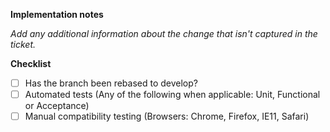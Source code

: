 **Implementation notes**

_Add any additional information about the change that isn't captured in the ticket._

**Checklist**

- [ ] Has the branch been rebased to develop?
- [ ] Automated tests (Any of the following when applicable: Unit, Functional or Acceptance)
- [ ] Manual compatibility testing (Browsers: Chrome, Firefox, IE11, Safari)
